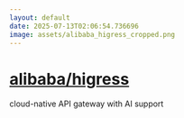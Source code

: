 ```yaml
---
layout: default
date: 2025-07-13T02:06:54.736696
image: assets/alibaba_higress_cropped.png
---
```


# [alibaba/higress](https://github.com/alibaba/higress)

cloud-native API gateway with AI support
